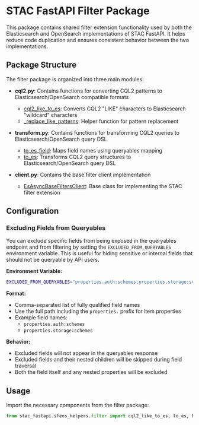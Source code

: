# STAC FastAPI Filter Package

This package contains shared filter extension functionality used by both the Elasticsearch and OpenSearch
implementations of STAC FastAPI. It helps reduce code duplication and ensures consistent behavior
between the two implementations.

## Package Structure

The filter package is organized into three main modules:

- **cql2.py**: Contains functions for converting CQL2 patterns to Elasticsearch/OpenSearch compatible formats

  - [cql2_like_to_es](cci:1://file:///home/computer/Code/stac-fastapi-elasticsearch-opensearch/stac_fastapi/sfeos_helpers/stac_fastapi/sfeos_helpers/filter.py:59:0-75:5): Converts CQL2 "LIKE" characters to Elasticsearch "wildcard" characters
  - [\_replace_like_patterns](cci:1://file:///home/computer/Code/stac-fastapi-elasticsearch-opensearch/stac_fastapi/sfeos_helpers/stac_fastapi/sfeos_helpers/filter.py:51:0-56:71): Helper function for pattern replacement

- **transform.py**: Contains functions for transforming CQL2 queries to Elasticsearch/OpenSearch query DSL

  - [to_es_field](cci:1://file:///home/computer/Code/stac-fastapi-elasticsearch-opensearch/stac_fastapi/sfeos_helpers/stac_fastapi/sfeos_helpers/filter.py:83:0-93:47): Maps field names using queryables mapping
  - [to_es](cci:1://file:///home/computer/Code/stac-fastapi-elasticsearch-opensearch/stac_fastapi/sfeos_helpers/stac_fastapi/sfeos_helpers/filter.py:96:0-201:13): Transforms CQL2 query structures to Elasticsearch/OpenSearch query DSL

- **client.py**: Contains the base filter client implementation
  - [EsAsyncBaseFiltersClient](cci:2://file:///home/computer/Code/stac-fastapi-elasticsearch-opensearch/stac_fastapi/sfeos_helpers/stac_fastapi/sfeos_helpers/filter.py:209:0-293:25): Base class for implementing the STAC filter extension

## Configuration

### Excluding Fields from Queryables

You can exclude specific fields from being exposed in the queryables endpoint and from filtering by setting the `EXCLUDED_FROM_QUERYABLES` environment variable. This is useful for hiding sensitive or internal fields that should not be queryable by API users.

**Environment Variable:**

```bash
EXCLUDED_FROM_QUERYABLES="properties.auth:schemes,properties.storage:schemes,properties.internal:metadata"
```

**Format:**

- Comma-separated list of fully qualified field names
- Use the full path including the `properties.` prefix for item properties
- Example field names:
  - `properties.auth:schemes`
  - `properties.storage:schemes`

**Behavior:**

- Excluded fields will not appear in the queryables response
- Excluded fields and their nested children will be skipped during field traversal
- Both the field itself and any nested properties will be excluded

## Usage

Import the necessary components from the filter package:

```python
from stac_fastapi.sfeos_helpers.filter import cql2_like_to_es, to_es, EsAsyncBaseFiltersClient
```

